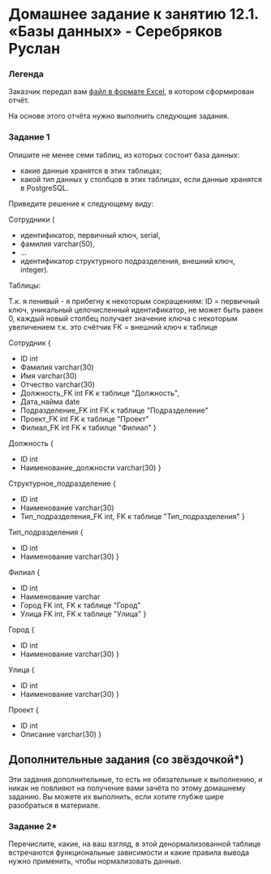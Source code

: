 # Домашнее задание к занятию 12.1. «Базы данных» - Серебряков Руслан

### Легенда

Заказчик передал вам [файл в формате Excel](https://github.com/netology-code/sdb-homeworks/blob/main/resources/hw-12-1.xlsx), в котором сформирован отчёт. 

На основе этого отчёта нужно выполнить следующие задания.

### Задание 1

Опишите не менее семи таблиц, из которых состоит база данных:

- какие данные хранятся в этих таблицах;
- какой тип данных у столбцов в этих таблицах, если данные хранятся в PostgreSQL.

Приведите решение к следующему виду:

Сотрудники (

- идентификатор, первичный ключ, serial,
- фамилия varchar(50),
- ...
- идентификатор структурного подразделения, внешний ключ, integer).

Таблицы:

Т.к. я ленивый - я прибегну к некоторым сокращениям:
ID = первичный ключ, уникальный целочисленный идентификатор, не может быть равен 0, каждый новый столбец получает значение ключа с некоторым увеличением т.к. это счётчик
FK = внешний ключ к таблице 

Сотрудник
{
- ID			int
- Фамилия 		varchar(30)
- Имя 			varchar(30)
- Отчество 		varchar(30) 
- Должность_FK 		int FK к таблице "Должность",
- Дата_найма		date
- Подразделение_FK	int FK к таблице "Подразделение"
- Проект_FK		int FK к таблице "Проект"
- Филиал_FK		int FK к табилце "Филиал"
}


Должность
{
- ID			int
- Наименование_должности	varchar(30)
}

Структурное_подразделение
{
- ID			int
- Наименование		varchar(30)
- Тип_подразделения_FK	int, FK к таблице "Тип_подразделения"
}

Тип_подразделения
{
- ID			int
- Наименование 		varchar(30)
}

Филиал
{
- ID			int
- Наименование		varchar
- Город FK		int, FK к таблице "Город"
- Улица FK		int, FK к таблице "Улица"
}

Город
{
- ID			int
- Наименование		varchar(30)
}

Улица
{
- ID			int
- Наименование		varchar(30)
}

Проект
{
- ID			int
- Описание		varchar(30)
}


## Дополнительные задания (со звёздочкой*)
Эти задания дополнительные, то есть не обязательные к выполнению, и никак не повлияют на получение вами зачёта по этому домашнему заданию. Вы можете их выполнить, если хотите глубже шире разобраться в материале.


### Задание 2*

Перечислите, какие, на ваш взгляд, в этой денормализованной таблице встречаются функциональные зависимости и какие правила вывода нужно применить, чтобы нормализовать данные.

